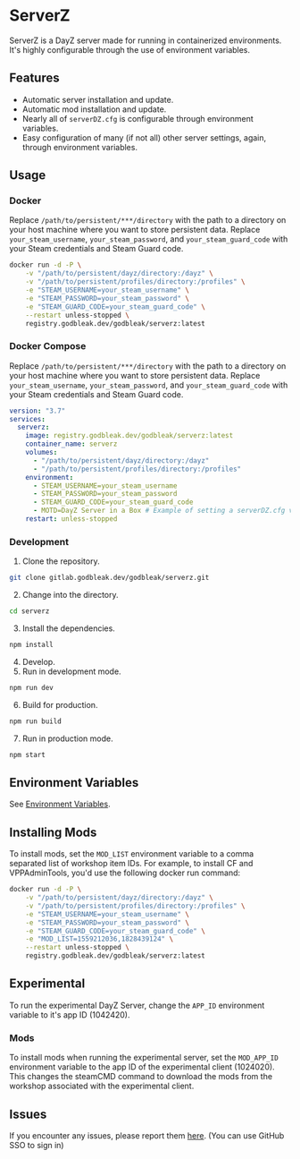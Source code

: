 # ServerZ

ServerZ is a DayZ server made for running in containerized environments. It's highly configurable through the use of environment variables.

## Features
- Automatic server installation and update.
- Automatic mod installation and update.
- Nearly all of `serverDZ.cfg` is configurable through environment variables.
- Easy configuration of many (if not all) other server settings, again, through environment variables.

## Usage
### Docker
Replace `/path/to/persistent/***/directory` with the path to a directory on your host machine where you want to store persistent data. Replace `your_steam_username`, `your_steam_password`, and `your_steam_guard_code` with your Steam credentials and Steam Guard code.

```bash
docker run -d -P \
    -v "/path/to/persistent/dayz/directory:/dayz" \
    -v "/path/to/persistent/profiles/directory:/profiles" \
    -e "STEAM_USERNAME=your_steam_username" \
    -e "STEAM_PASSWORD=your_steam_password" \
    -e "STEAM_GUARD_CODE=your_steam_guard_code" \
    --restart unless-stopped \
    registry.godbleak.dev/godbleak/serverz:latest
```

### Docker Compose
Replace `/path/to/persistent/***/directory` with the path to a directory on your host machine where you want to store persistent data. Replace `your_steam_username`, `your_steam_password`, and `your_steam_guard_code` with your Steam credentials and Steam Guard code. 

```yaml
version: "3.7"
services:
  serverz:
    image: registry.godbleak.dev/godbleak/serverz:latest
    container_name: serverz
    volumes:
      - "/path/to/persistent/dayz/directory:/dayz"
      - "/path/to/persistent/profiles/directory:/profiles"
    environment:
      - STEAM_USERNAME=your_steam_username
      - STEAM_PASSWORD=your_steam_password
      - STEAM_GUARD_CODE=your_steam_guard_code
      - MOTD=DayZ Server in a Box # Example of setting a serverDZ.cfg variable
    restart: unless-stopped
```

### Development
1. Clone the repository.
```bash
git clone gitlab.godbleak.dev/godbleak/serverz.git
```
2. Change into the directory.
```bash
cd serverz
```
3. Install the dependencies.
```bash
npm install
```
4. Develop.
5. Run in development mode.
```bash
npm run dev
```
6. Build for production.
```bash
npm run build
```
7. Run in production mode.
```bash
npm start
```

## Environment Variables
<!-- refer to doc at `doc/environment_variables.md -->
See [Environment Variables](doc/environment_variables.md).

## Installing Mods
To install mods, set the `MOD_LIST` environment variable to a comma separated list of workshop item IDs. For example, to install CF and VPPAdminTools, you'd use the following docker run command:
```bash
docker run -d -P \
    -v "/path/to/persistent/dayz/directory:/dayz" \
    -v "/path/to/persistent/profiles/directory:/profiles" \
    -e "STEAM_USERNAME=your_steam_username" \
    -e "STEAM_PASSWORD=your_steam_password" \
    -e "STEAM_GUARD_CODE=your_steam_guard_code" \
    -e "MOD_LIST=1559212036,1828439124" \
    --restart unless-stopped \
    registry.godbleak.dev/godbleak/serverz:latest
```
## Experimental
To run the experimental DayZ Server, change the `APP_ID` environment variable to it's app ID (1042420).

### Mods
To install mods when running the experimental server, set the `MOD_APP_ID` environment variable to the app ID of the experimental client (1024020). This changes the steamCMD command to download the mods from the workshop associated with the experimental client.

## Issues
If you encounter any issues, please report them [here](https://gitlab.godbleak.dev/godbleak/serverz/issues). (You can use GitHub SSO to sign in)